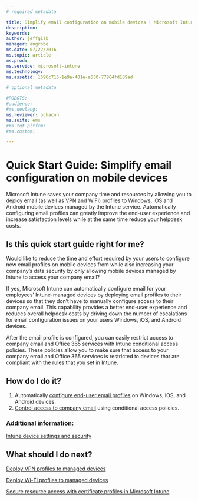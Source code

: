 ```yaml
---
# required metadata

title: Simplify email configuration on mobile devices | Microsoft Intune
description:
keywords:
author: jeffgilb
manager: angrobe
ms.date: 07/22/2016
ms.topic: article
ms.prod:
ms.service: microsoft-intune
ms.technology:
ms.assetid: 1696c715-1e9a-401e-a530-77904fd189ad

# optional metadata

#ROBOTS:
#audience:
#ms.devlang:
ms.reviewer: pchacon
ms.suite: ems
#ms.tgt_pltfrm:
#ms.custom:

---
```


# Quick Start Guide: Simplify email configuration on mobile devices
Microsoft Intune saves your company time and resources by allowing you to deploy email (as well as VPN and WiFi) profiles to Windows, iOS and Android mobile devices managed by the Intune service. Automatically configuring email profiles can greatly improve the end-user experience and increase satisfaction levels while at the same time reduce your helpdesk costs.

## Is this quick start guide right for me?
Would like to reduce the time and effort required by your users to configure new email profiles on mobile devices from while also increasing your company’s data security by only allowing mobile devices managed by Intune to access your company email?

If yes, Microsoft Intune can automatically configure email for your employees’ Intune-managed devices by deploying email profiles to their devices so that they don’t have to manually configure access to their company email. This capability provides a better end-user experience and reduces overall helpdesk costs by driving down the number of escalations for email configuration issues on your users Windows, iOS, and Android devices.

After the email profile is configured, you can easily restrict access to company email and Office 365 services with Intune conditional access policies. These policies allow you to make sure that access to your company email and Office 365 services is restricted to devices that are compliant with the rules that you set in Intune.

## How do I do it?
1.	Automatically [configure end-user email profiles](/intune/deploy-use/configure-access-to-corporate-email-using-email-profiles-with-microsoft-intune) on Windows, iOS, and Android devices.
2.	[Control access to company email](/intune/deploy-use/restrict-access-to-email-and-o365-services-with-microsoft-intune) using conditional access policies.


### Additional information:
[Intune device settings and security](/intune/deploy-use/manage-settings-and-features-on-your-devices-with-microsoft-intune-policies)

## What should I do next?
[Deploy VPN profiles to managed devices](/intune/deploy-use/vpn-connections-in-microsoft-intune)

[Deploy Wi-Fi profiles to managed devices](/intune/deploy-use/wi-fi-connections-in-microsoft-intune)

[Secure resource access with certificate profiles in Microsoft Intune](/intune/deploy-use/secure-resource-access-with-certificate-profiles)
